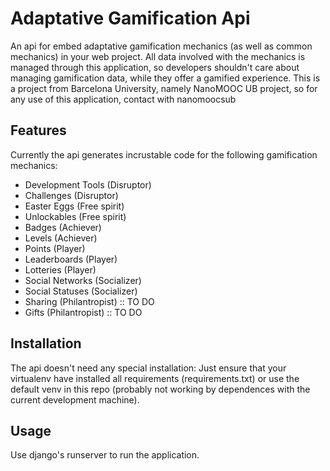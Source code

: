 # Adaptative Gamification Api

An api for embed adaptative gamification mechanics (as well as common mechanics) in your web project. All data involved with the mechanics is managed through this application, so developers shouldn't care about managing gamification data, while they offer a gamified experience. This is a project from Barcelona University, namely NanoMOOC UB project, so for any use of this application, contact with nanomoocsub

## Features ##

Currently the api generates incrustable code for the following gamification mechanics:

- Development Tools (Disruptor)
- Challenges (Disruptor)
- Easter Eggs (Free spirit)
- Unlockables (Free spirit)
- Badges (Achiever)
- Levels (Achiever)
- Points (Player)
- Leaderboards (Player)
- Lotteries (Player)
- Social Networks (Socializer)
- Social Statuses (Socializer)
- Sharing (Philantropist) :: TO DO
- Gifts (Philantropist) :: TO DO

## Installation ##

The api doesn't need any special installation: Just ensure that your virtualenv have installed all requirements (requirements.txt) or use the default venv in this repo (probably not working by dependences with the current development machine).

## Usage ##

Use django's runserver to run the application.

